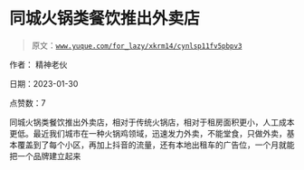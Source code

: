 # 同城火锅类餐饮推出外卖店

> 原文：[`www.yuque.com/for_lazy/xkrm14/cynlsp11fv5pbpv3`](https://www.yuque.com/for_lazy/xkrm14/cynlsp11fv5pbpv3)

作者： 精神老伙 

日期：2023-01-30 

点赞数：7 

同城火锅类餐饮推出外卖店，相对于传统火锅店，相对于租房面积更小，人工成本更低。最近我们城市在一种火锅鸡领域，迅速发力外卖，不能堂食，只做外卖，基本覆盖到了每个小区，再加上抖音的流量，还有本地出租车的广告位，一个月就能把一个品牌建立起来 

